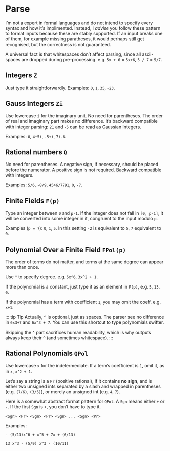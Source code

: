 # Parse

I’m not a expert in formal languages and do not intend to specify every syntax and
how it’s implimented.
Instead, I _advise_ you follow these pattern to format inputs because these are
stably supported. If an input breaks one of them, for example missing paratheses,
it would perhaps still get recognised, but the correctness is not guaranteed.

A universal fact is that whitespaces don’t affect parsing, since all ascii-spaces
are dropped during pre-processing. e.g. `5x + 6` = `5x+6`, `5 / 7` = `5/7`. 

## Integers `Z`

Just type it straightforwardly. Examples: `0`, `1`, `35`, `-23`.

## Gauss Integers `Zi`

Use lowercase `i` for the imaginary unit. No need for parentheses. The order of real and imaginary part makes no difference. It’s backward compatible with integer parsing: `21` and `-5` can be read as Gaussian Integers.

Examples: `0`, `4+5i`, `-5+i`, `7i-6`.

## Rational numbers `Q`

No need for parentheses. A negative sign, if necessary, should be placed before the numerator.
A positive sign is not required. Backward compatible with integers.

Examples: `5/6`, `-8/9`, `4546/7791`, `0`, `-7`.

## Finite Fields `F(p)`
Type an integer between `0` and `p-1`. If the integer does not fall in `[0, p-1]`, 
it will be converted into some integer in it, congruent to the input modulo `p`.

Examples (`p = 7`): `0`, `1`, `5`. In this setting `-2` is equivalent to `5`,
`7` equivalent to `0`.

## Polynomial Over a Finite Field `FPol(p)`

The order of terms do not matter, and terms at the same degree can appear more than once. 

Use `^` to specify degree. e.g. `5x^6`, `3x^2 + 1`.

If the polynomial is a constant, just type it as an element in `F(p)`, e.g. `5`, `13`, `0`.

If the polynomial has a term with coefficient `1`, you may omit the coeff. e.g. `x+1`.

::: tip Tip
Actually, `^` is optional, just as spaces. 
The parser see no difference in `6x3+7` and `6x^3 + 7`.
You can use this shortcut to type polynomials swifter. 

Skipping the `^` part sacrifices human readability, which is why outputs always keep their `^` (and sometimes whitespace).
:::

## Rational Polynomials `QPol`

Use lowercase `x` for the indetermediate. If a term’s coefficient is `1`, omit it, as in `x`, `x^2 + 1`.

Let’s say a string is a `Pr` (positive rational), if it contains **no sign**, and is either two unsigned ints separated by a slash and wrapped in parentheses (e.g. `(7/6)`, `(3/5)`), or merely an unsigned int (e.g. `4`, `7`).

Here is a somewhat abstract format pattern for `QPol`. A `Sgn` means either `+` or `-`. If the first `Sgn` is `+`, you don’t have to type it.
```
<Sgn> <Pr> <Sgn> <Pr> <Sgn> ... <Sgn> <Pr>
```

Examples:
```
- (5/13)x^6 + x^5 + 7x + (6/13)

13 x^3 - (5/9) x^3 - (10/11)
```